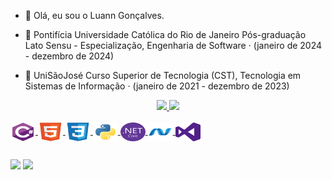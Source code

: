 - 👋 Olá, eu sou o Luann Gonçalves.
  
- 📘 Pontifícia Universidade Católica do Rio de Janeiro
     Pós-graduação Lato Sensu - Especialização, Engenharia de Software · (janeiro de 2024 - dezembro de 2024)
  
- 📘 UniSãoJosé
     Curso Superior de Tecnologia (CST), Tecnologia em Sistemas de Informação · (janeiro de 2021 - dezembro de 2023)

<div align="center">
  <a href="https://github.com/LuannSP">
  <img height="180em" src="https://github-readme-stats.vercel.app/api?username=LuannSP&show_icons=true&theme=tokyonight&include_all_commits=true&count_private=true"/>
  <img height="180em" src="https://github-readme-stats.vercel.app/api/top-langs/?username=LuannSP&layout=compact&langs_count=7&theme=tokyonight"/>
</div>
<div style="display: inline_block"><br>
  <img align="center" alt="Js" height="30" width="40" src="https://raw.githubusercontent.com/devicons/devicon/master/icons/csharp/csharp-original.svg">
  <img align="center" alt="HTML" height="30" width="40" src="https://raw.githubusercontent.com/devicons/devicon/master/icons/html5/html5-original.svg">
  <img align="center" alt="CSS" height="30" width="40" src="https://raw.githubusercontent.com/devicons/devicon/master/icons/css3/css3-original.svg">
  <img align="center" alt="Python" height="30" width="40" src="https://raw.githubusercontent.com/devicons/devicon/master/icons/python/python-original.svg">
  <img align="center" alt="asp" height="30" width="40" src="https://raw.githubusercontent.com/devicons/devicon/master/icons/dotnetcore/dotnetcore-original.svg">
  <img align="center" alt=".net" height="30" width="40" src="https://raw.githubusercontent.com/devicons/devicon/master/icons/dot-net/dot-net-original.svg">
  <img align="center" alt="vb" height="30" width="40" src="https://raw.githubusercontent.com/devicons/devicon/master/icons/visualstudio/visualstudio-plain.svg">
</div>
  
  ##
 
<div>
  <a href = "mailto:luann2v2v@hotmail.com"><img src="https://img.shields.io/badge/-Gmail-%23333?style=for-the-badge&logo=gmail&logoColor=white" target="_blank"></a>
  <a href="https://www.linkedin.com/in/luanngoncalves/" target="_blank"><img src="https://img.shields.io/badge/-LinkedIn-%230077B5?style=for-the-badge&logo=linkedin&logoColor=white" target="_blank"></a> 
</div>
